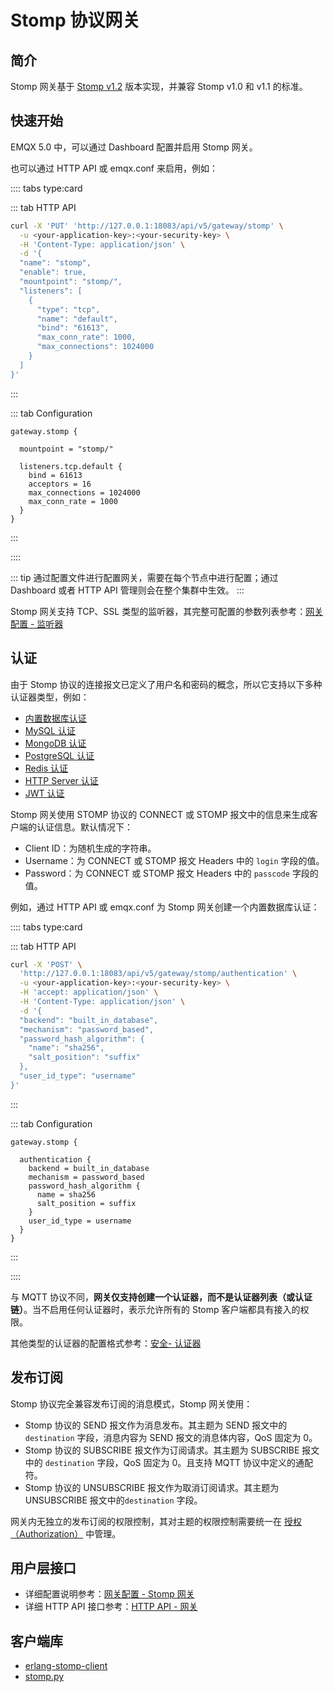 # Stomp 协议网关

## 简介

Stomp 网关基于 [Stomp v1.2](https://stomp.github.io/stomp-specification-1.2.html) 版本实现，并兼容 Stomp v1.0 和 v1.1 的标准。

## 快速开始

EMQX 5.0 中，可以通过 Dashboard 配置并启用 Stomp 网关。

也可以通过 HTTP API 或 emqx.conf 来启用，例如：

:::: tabs type:card

::: tab HTTP API

```bash
curl -X 'PUT' 'http://127.0.0.1:18083/api/v5/gateway/stomp' \
  -u <your-application-key>:<your-security-key> \
  -H 'Content-Type: application/json' \
  -d '{
  "name": "stomp",
  "enable": true,
  "mountpoint": "stomp/",
  "listeners": [
    {
      "type": "tcp",
      "name": "default",
      "bind": "61613",
      "max_conn_rate": 1000,
      "max_connections": 1024000
    }
  ]
}'

```
:::

::: tab Configuration

```properties
gateway.stomp {

  mountpoint = "stomp/"

  listeners.tcp.default {
    bind = 61613
    acceptors = 16
    max_connections = 1024000
    max_conn_rate = 1000
  }
}
```
:::

::::


::: tip
通过配置文件进行配置网关，需要在每个节点中进行配置；通过 Dashboard 或者 HTTP API 管理则会在整个集群中生效。
:::

Stomp 网关支持 TCP、SSL 类型的监听器，其完整可配置的参数列表参考：[网关配置 - 监听器](../configuration/configuration-manual.md)


## 认证

由于 Stomp 协议的连接报文已定义了用户名和密码的概念，所以它支持以下多种认证器类型，例如：
- [内置数据库认证](../access-control/authn/mnesia.md)
- [MySQL 认证](../access-control/authn/mysql.md)
- [MongoDB 认证](../access-control/authn/mongodb.md)
- [PostgreSQL 认证](../access-control/authn/postgresql.md)
- [Redis 认证](../access-control/authn/redis.md)
- [HTTP Server 认证](../access-control/authn/http.md)
- [JWT 认证](../access-control/authn/jwt.md)

Stomp 网关使用 STOMP 协议的 CONNECT 或 STOMP 报文中的信息来生成客户端的认证信息。默认情况下：

- Client ID：为随机生成的字符串。
- Username：为 CONNECT 或 STOMP 报文 Headers 中的 `login` 字段的值。
- Password：为 CONNECT 或 STOMP 报文 Headers 中的 `passcode` 字段的值。

例如，通过 HTTP API 或 emqx.conf 为 Stomp 网关创建一个内置数据库认证：

:::: tabs type:card

::: tab HTTP API

```bash
curl -X 'POST' \
  'http://127.0.0.1:18083/api/v5/gateway/stomp/authentication' \
  -u <your-application-key>:<your-security-key> \
  -H 'accept: application/json' \
  -H 'Content-Type: application/json' \
  -d '{
  "backend": "built_in_database",
  "mechanism": "password_based",
  "password_hash_algorithm": {
    "name": "sha256",
    "salt_position": "suffix"
  },
  "user_id_type": "username"
}'
```
:::

::: tab Configuration

```properties
gateway.stomp {

  authentication {
    backend = built_in_database
    mechanism = password_based
    password_hash_algorithm {
      name = sha256
      salt_position = suffix
    }
    user_id_type = username
  }
}
```
:::

::::


与 MQTT 协议不同，**网关仅支持创建一个认证器，而不是认证器列表（或认证链）**。当不启用任何认证器时，表示允许所有的 Stomp 客户端都具有接入的权限。

其他类型的认证器的配置格式参考：[安全- 认证器](../access-control/authn/authn.md)

## 发布订阅

Stomp 协议完全兼容发布订阅的消息模式，Stomp 网关使用：

- Stomp 协议的 SEND 报文作为消息发布。其主题为 SEND 报文中的 `destination` 字段，消息内容为 SEND 报文的消息体内容，QoS 固定为 0。
- Stomp 协议的 SUBSCRIBE 报文作为订阅请求。其主题为 SUBSCRIBE 报文中的 `destination` 字段，QoS 固定为 0。且支持 MQTT 协议中定义的通配符。
- Stomp 协议的 UNSUBSCRIBE 报文作为取消订阅请求。其主题为 UNSUBSCRIBE 报文中的`destination` 字段。

网关内无独立的发布订阅的权限控制，其对主题的权限控制需要统一在 [授权（Authorization）](../access-control/authz/authz.md) 中管理。

## 用户层接口

- 详细配置说明参考：[网关配置 - Stomp 网关](../configuration/configuration-manual.md)
- 详细 HTTP API 接口参考：[HTTP API - 网关](../admin/api.md)

## 客户端库

- [erlang-stomp-client](https://github.com/KodiEhf/erlang-stomp-client)
- [stomp.py](https://github.com/jasonrbriggs/stomp.py)
